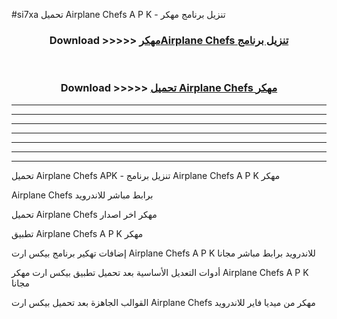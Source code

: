 #si7xa تحميل Airplane Chefs  A P K - تنزيل برنامج مهكر



<div align="center">
<h3>Download >>>>> <a href="https://runaway1.web.app/?sq=Airplane Chefs ">مهكرAirplane Chefs  تنزيل برنامج</a></h3><br>

<h3>Download >>>>> <a href="https://runaway1.web.app/?sq=Airplane Chefs ">تحميل Airplane Chefs  مهكر</a></h3>
</div>


----------------------------------------------------------

----------------------------------------------------------

----------------------------------------------------------

----------------------------------------------------------

----------------------------------------------------------

----------------------------------------------------------

----------------------------------------------------------

تحميل Airplane Chefs  APK - تنزيل برنامج Airplane Chefs  A P K مهكر

Airplane Chefs  برابط مباشر للاندرويد

تحميل Airplane Chefs  مهكر اخر اصدار

تطبيق Airplane Chefs  A P K مهكر

إضافات تهكير برنامج بيكس ارت Airplane Chefs  A P K للاندرويد برابط مباشر مجانا

أدوات التعديل الأساسية بعد تحميل تطبيق بيكس ارت مهكر Airplane Chefs  A P K مجانا

القوالب الجاهزة بعد تحميل بيكس ارت Airplane Chefs  مهكر من ميديا فاير للاندرويد


